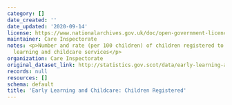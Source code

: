 ```yaml
---
category: []
date_created: ''
date_updated: '2020-09-14'
license: https://www.nationalarchives.gov.uk/doc/open-government-licence/version/3/
maintainer: Care Inspectorate
notes: <p>Number and rate (per 100 children) of children registered to attend early
  learning and childcare services</p>
organization: Care Inspectorate
original_dataset_link: http://statistics.gov.scot/data/early-learning-and-childcare-children-registered
records: null
resources: []
schema: default
title: 'Early Learning and Childcare: Children Registered'
---
```

